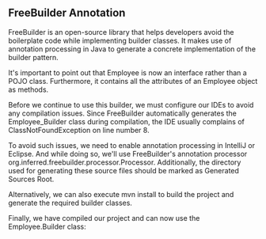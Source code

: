 FreeBuilder Annotation
-

FreeBuilder is an open-source library that helps developers avoid the boilerplate code while implementing builder classes. It makes use of annotation processing in Java to generate a concrete implementation of the builder pattern.

It's important to point out that Employee is now an interface rather than a POJO class. Furthermore, it contains all the attributes of an Employee object as methods.

Before we continue to use this builder, we must configure our IDEs to avoid any compilation issues. Since FreeBuilder automatically generates the Employee_Builder class during compilation, the IDE usually complains of ClassNotFoundException on line number 8.

To avoid such issues, we need to enable annotation processing in IntelliJ or Eclipse. And while doing so, we'll use FreeBuilder's annotation processor org.inferred.freebuilder.processor.Processor. Additionally, the directory used for generating these source files should be marked as Generated Sources Root.

Alternatively, we can also execute mvn install to build the project and generate the required builder classes.

Finally, we have compiled our project and can now use the Employee.Builder class: